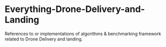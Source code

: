 # Everything-Drone-Delivery-and-Landing
References to or implementations of algorithms &amp; benchmarking framework related to Drone Delivery and landing.  
